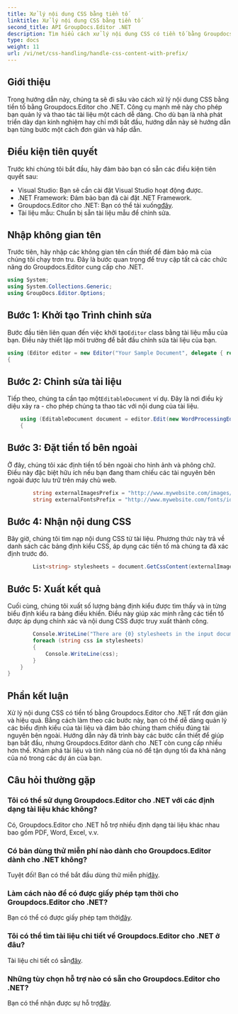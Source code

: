 ```yaml
---
title: Xử lý nội dung CSS bằng tiền tố
linktitle: Xử lý nội dung CSS bằng tiền tố
second_title: API GroupDocs.Editor .NET
description: Tìm hiểu cách xử lý nội dung CSS có tiền tố bằng Groupdocs.Editor cho .NET trong hướng dẫn chi tiết từng bước này. Hoàn hảo cho các nhà phát triển ở mọi cấp độ.
type: docs
weight: 11
url: /vi/net/css-handling/handle-css-content-with-prefix/
---
```

## Giới thiệu
Trong hướng dẫn này, chúng ta sẽ đi sâu vào cách xử lý nội dung CSS bằng tiền tố bằng Groupdocs.Editor cho .NET. Công cụ mạnh mẽ này cho phép bạn quản lý và thao tác tài liệu một cách dễ dàng. Cho dù bạn là nhà phát triển dày dạn kinh nghiệm hay chỉ mới bắt đầu, hướng dẫn này sẽ hướng dẫn bạn từng bước một cách đơn giản và hấp dẫn.
## Điều kiện tiên quyết
Trước khi chúng tôi bắt đầu, hãy đảm bảo bạn có sẵn các điều kiện tiên quyết sau:
- Visual Studio: Bạn sẽ cần cài đặt Visual Studio hoạt động được.
- .NET Framework: Đảm bảo bạn đã cài đặt .NET Framework.
-  Groupdocs.Editor cho .NET: Bạn có thể tải xuống[đây](https://releases.groupdocs.com/editor/net/).
- Tài liệu mẫu: Chuẩn bị sẵn tài liệu mẫu để chỉnh sửa.
## Nhập không gian tên
Trước tiên, hãy nhập các không gian tên cần thiết để đảm bảo mã của chúng tôi chạy trơn tru. Đây là bước quan trọng để truy cập tất cả các chức năng do Groupdocs.Editor cung cấp cho .NET.
```csharp
using System;
using System.Collections.Generic;
using GroupDocs.Editor.Options;
```
## Bước 1: Khởi tạo Trình chỉnh sửa
 Bước đầu tiên liên quan đến việc khởi tạo`Editor` class bằng tài liệu mẫu của bạn. Điều này thiết lập môi trường để bắt đầu chỉnh sửa tài liệu của bạn.
```csharp
using (Editor editor = new Editor("Your Sample Document", delegate { return new WordProcessingLoadOptions(); }))
{
```
## Bước 2: Chỉnh sửa tài liệu
Tiếp theo, chúng ta cần tạo một`EditableDocument` ví dụ. Đây là nơi điều kỳ diệu xảy ra - cho phép chúng ta thao tác với nội dung của tài liệu.
```csharp
    using (EditableDocument document = editor.Edit(new WordProcessingEditOptions()))
    {
```
## Bước 3: Đặt tiền tố bên ngoài
Ở đây, chúng tôi xác định tiền tố bên ngoài cho hình ảnh và phông chữ. Điều này đặc biệt hữu ích nếu bạn đang tham chiếu các tài nguyên bên ngoài được lưu trữ trên máy chủ web.
```csharp
        string externalImagesPrefix = "http://www.mywebsite.com/images/id=";
        string externalFontsPrefix = "http://www.mywebsite.com/fonts/id=";
```
## Bước 4: Nhận nội dung CSS
Bây giờ, chúng tôi tìm nạp nội dung CSS từ tài liệu. Phương thức này trả về danh sách các bảng định kiểu CSS, áp dụng các tiền tố mà chúng ta đã xác định trước đó.
```csharp
        List<string> stylesheets = document.GetCssContent(externalImagesPrefix, externalFontsPrefix);
```
## Bước 5: Xuất kết quả
Cuối cùng, chúng tôi xuất số lượng bảng định kiểu được tìm thấy và in từng biểu định kiểu ra bảng điều khiển. Điều này giúp xác minh rằng các tiền tố được áp dụng chính xác và nội dung CSS được truy xuất thành công.
```csharp
        Console.WriteLine("There are {0} stylesheets in the input document", stylesheets.Count);
        foreach (string css in stylesheets)
        {
            Console.WriteLine(css);
        }
    }
}
```
## Phần kết luận
Xử lý nội dung CSS có tiền tố bằng Groupdocs.Editor cho .NET rất đơn giản và hiệu quả. Bằng cách làm theo các bước này, bạn có thể dễ dàng quản lý các biểu định kiểu của tài liệu và đảm bảo chúng tham chiếu đúng tài nguyên bên ngoài. Hướng dẫn này đã trình bày các bước cần thiết để giúp bạn bắt đầu, nhưng Groupdocs.Editor dành cho .NET còn cung cấp nhiều hơn thế. Khám phá tài liệu và tính năng của nó để tận dụng tối đa khả năng của nó trong các dự án của bạn.
## Câu hỏi thường gặp
### Tôi có thể sử dụng Groupdocs.Editor cho .NET với các định dạng tài liệu khác không?
Có, Groupdocs.Editor cho .NET hỗ trợ nhiều định dạng tài liệu khác nhau bao gồm PDF, Word, Excel, v.v.
### Có bản dùng thử miễn phí nào dành cho Groupdocs.Editor dành cho .NET không?
 Tuyệt đối! Bạn có thể bắt đầu dùng thử miễn phí[đây](https://releases.groupdocs.com/).
### Làm cách nào để có được giấy phép tạm thời cho Groupdocs.Editor cho .NET?
 Bạn có thể có được giấy phép tạm thời[đây](https://purchase.groupdocs.com/temporary-license/).
### Tôi có thể tìm tài liệu chi tiết về Groupdocs.Editor cho .NET ở đâu?
 Tài liệu chi tiết có sẵn[đây](https://reference.groupdocs.com/editor/net/).
### Những tùy chọn hỗ trợ nào có sẵn cho Groupdocs.Editor cho .NET?
 Bạn có thể nhận được sự hỗ trợ[đây](https://forum.groupdocs.com/c/editor/20).